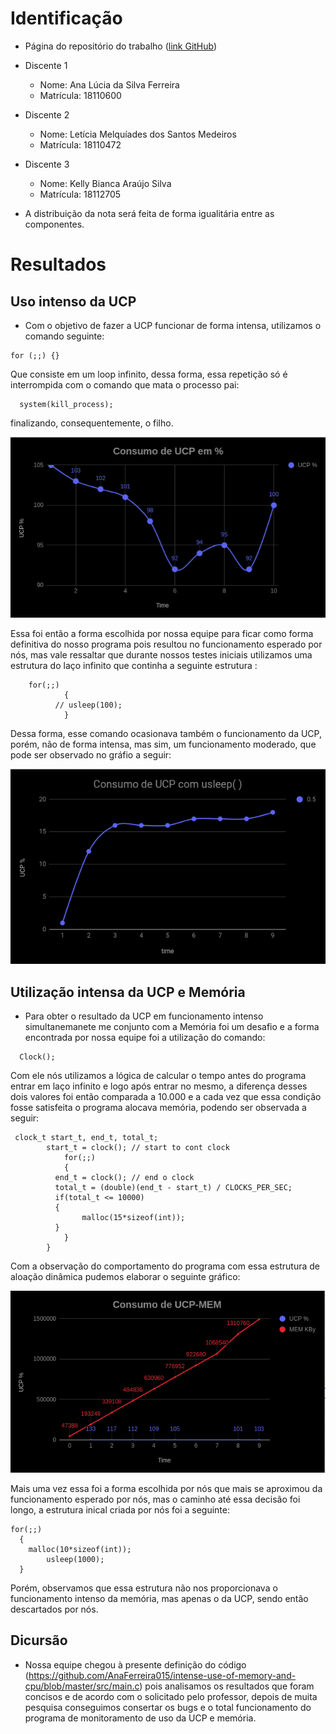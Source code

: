 # Identificação

* Página do repositório do trabalho ([link GitHub](https://github.com/AnaFerreira015/intense-use-of-memory-and-cpu/blob/master/REPORT.md))

* Discente 1
	* Nome: Ana Lúcia da Silva Ferreira
	* Matrícula: 18110600 
* Discente 2
	* Nome: Letícia Melquíades dos Santos Medeiros
	* Matrícula: 18110472
* Discente 3
	* Nome: Kelly Bianca Araújo Silva
	* Matrícula: 18112705
	
* A distribuição da nota será feita de forma igualitária entre as componentes.	
	
# Resultados

## Uso intenso da UCP

* Com o objetivo de fazer a UCP funcionar de forma intensa, utilizamos o comando seguinte:
```
for (;;) {}
```
Que consiste em um loop infinito, dessa forma, essa repetição só é interrompida com o comando que mata o processo pai:
````
  system(kill_process);
````
finalizando, consequentemente, o filho. 

![Uso de UCP](https://github.com/AnaFerreira015/intense-use-of-memory-and-cpu/blob/master/img/ucp.png)

Essa foi então a forma escolhida por nossa equipe para ficar como forma definitiva do nosso programa pois resultou no funcionamento esperado por nós, mas vale ressaltar que durante nossos testes iniciais utilizamos uma estrutura do laço infinito que continha a seguinte estrutura :
````
	for(;;)
  			{
          // usleep(100);
  			}
````
Dessa forma, esse comando ocasionava também o funcionamento da UCP, porém, não de forma intensa, mas sim, um funcionamento moderado, que pode ser observado no gráfio a seguir:

![Uso de UCP com o comando usleep](https://github.com/AnaFerreira015/intense-use-of-memory-and-cpu/blob/master/img/ucp-usleep.png?raw=true)


## Utilização intensa da UCP e Memória

* Para obter o resultado da UCP em funcionamento intenso simultanemanete me conjunto com a Memória foi um desafio e a forma encontrada por nossa equipe foi a utilização do comando:
````
  Clock();
````
Com ele nós utilizamos a lógica de calcular o tempo antes do programa entrar em laço infinito e logo após entrar no mesmo, a diferença desses dois valores foi então comparada a 10.000 e a cada vez que essa condição fosse satisfeita o programa alocava memória, podendo ser observada a seguir:
````
 clock_t start_t, end_t, total_t;
        start_t = clock(); // start to cont clock
  			for(;;)
  			{
          end_t = clock(); // end o clock
          total_t = (double)(end_t - start_t) / CLOCKS_PER_SEC;
          if(total_t <= 10000)
          {
            	malloc(15*sizeof(int));
          }
  			}
  		}
````
Com a observação do comportamento do programa com essa estrutura de aloação dinâmica pudemos elaborar o seguinte gráfico:

![Uso de UCP e MEM](https://github.com/AnaFerreira015/intense-use-of-memory-and-cpu/blob/master/img/ucp-mem.png)

Mais uma vez essa foi a forma escolhida por nós que mais se aproximou da funcionamento esperado por nós, mas o caminho até essa decisão foi longo, a estrutura inical criada por nós foi a seguinte:
````
for(;;)
  {
  	malloc(10*sizeof(int));
        usleep(1000);
  }
````
Porém, observamos que essa estrutura não nos proporcionava o funcionamento intenso da memória, mas apenas o da UCP, sendo então descartados por nós.

## Dicursão

* Nossa equipe chegou à presente definição do código (https://github.com/AnaFerreira015/intense-use-of-memory-and-cpu/blob/master/src/main.c) pois analisamos os resultados que foram concisos e de acordo com o solicitado pelo professor, depois de muita pesquisa conseguimos consertar os bugs e o total funcionamento do programa de monitoramento de uso da UCP e memória.
